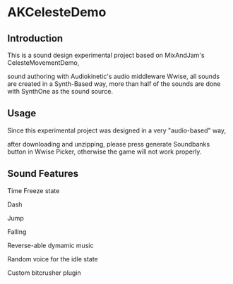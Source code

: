 # AKCelesteDemo

## Introduction

This is a sound design experimental project based on MixAndJam's CelesteMovementDemo, 

sound authoring with Audiokinetic's audio middleware Wwise, all sounds are created in a Synth-Based way, more than half of the sounds are done with SynthOne as the sound source.

## Usage

Since this experimental project was designed in a very "audio-based" way,

after downloading and unzipping, please press generate Soundbanks button in Wwise Picker, otherwise the game will not work properly.

## Sound Features

Time Freeze state

Dash

Jump

Falling

Reverse-able dymamic music

Random voice for the idle state

Custom bitcrusher plugin

